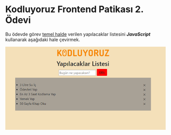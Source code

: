 # Kodluyoruz Frontend Patikası 2. Ödevi
Bu ödevde görev [temel halde](https://drive.google.com/drive/folders/1SCIJiYWLpMh-LX_yG2PfB8QXXREa9hqx) verilen yapılacaklar listesini ***JavaScript*** kullanarak aşağıdaki hale çevirmek.

![alt text](html-java-script.png)